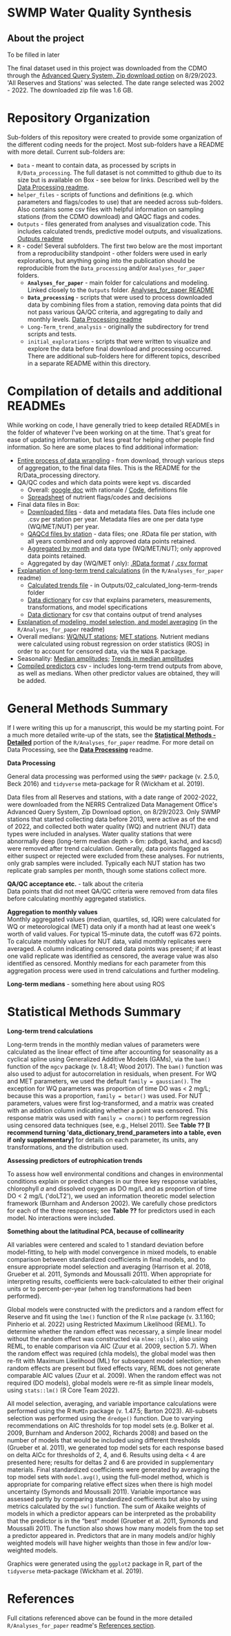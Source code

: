# SWMP Water Quality Synthesis

## About the project

To be filled in later

The final dataset used in this project was downloaded from the CDMO through the [Advanced Query System, Zip download option](https://cdmo.baruch.sc.edu/aqs/zips.cfm "link to AQS zip download page") on 8/29/2023. 'All Reserves and Stations' was selected. The date range selected was 2002 - 2022. The downloaded zip file was 1.6 GB.

# Repository Organization  

Sub-folders of this repository were created to provide some organization of the different coding needs for the project. Most sub-folders have a README with more detail. Current sub-folders are:

-   `Data` - meant to contain data, as processed by scripts in `R/Data_processing`. The full dataset is not committed to github due to its size but is available on Box - see below for links. Described well by the [Data Processing readme](https://github.com/Lake-Superior-Reserve/WQ_SWMP_Synthesis/tree/main/R/Data_processing#readme).   
-   `helper_files` - scripts of functions and definitions (e.g. which parameters and flags/codes to use) that are needed across sub-folders. Also contains some csv files with helpful information on sampling stations (from the CDMO download) and QAQC flags and codes.  
-   `Outputs` - files generated from analyses and visualization code. This includes calculated trends, predictive model outputs, and visualizations. [Outputs readme](https://github.com/Lake-Superior-Reserve/WQ_SWMP_Synthesis/tree/main/Outputs#readme)    
-   `R` - code! Several subfolders. The first two below are the most important from a reproducibility standpoint - other folders were used in early explorations, but anything going into the publication should be reproducible from the `Data_processing` and/or `Analyses_for_paper` folders.    
    -   **`Analyses_for_paper`** - main folder for calculations and modeling. Linked closely to the `Outputs` folder. [Analyses_for_paper README](https://github.com/Lake-Superior-Reserve/WQ_SWMP_Synthesis/tree/main/R/Analyses_for_paper#readme)  
    -   **`Data_processing`** - scripts that were used to process downloaded data by combining files from a station, removing data points that did not pass various QA/QC criteria, and aggregating to daily and monthly levels. [Data Processing readme](https://github.com/Lake-Superior-Reserve/WQ_SWMP_Synthesis/tree/main/R/Data_processing#readme)    
    -   `Long-Term_trend_analysis` - originally the subdirectory for trend scripts and tests.  
    -   `initial_explorations` - scripts that were written to visualize and explore the data before final download and processing occurred. There are additional sub-folders here for different topics, described in a separate README within this directory.


# Compilation of details and additional READMEs

While working on code, I have generally tried to keep detailed READMEs in the folder of whatever I've been working on at the time. That's great for ease of updating information, but less great for helping other people find information. So here are some places to find additional information:

-   [Entire process of data wrangling](https://github.com/Lake-Superior-Reserve/WQ_SWMP_Synthesis/tree/main/R/Data_processing#readme) - from download, through various steps of aggregation, to the final data files. This is the README for the R/Data_processing directory.  
-   QA/QC codes and which data points were kept vs. discarded  
    -   Overall: [google doc](https://docs.google.com/document/d/1v6HwTjdK_qAIYaV42jX1LKnWlwehssJhuoEq8JFGbRE/edit#bookmark=id.n47s9mcv87w2) with rationale / [Code](https://github.com/Lake-Superior-Reserve/WQ_SWMP_Synthesis/blob/04779207950c5eef58d7fa2991627dafdf0f0805/helper_files/definitions.R#L57), definitions file  
    -   [Spreadsheet](https://github.com/Lake-Superior-Reserve/WQ_SWMP_Synthesis/blob/main/helper_files/QAQC_FlagsCodes_NUT.csv) of nutrient flags/codes and decisions  
-   Final data files in Box:  
    -   [Downloaded files](https://uwmadison.box.com/s/4obwowqf52zah2hkmvdj4zv0wu64zfiu) - data and metadata files. Data files include one .csv per station per year. Metadata files are one per data type (WQ/MET/NUT) per year.   
    -   [QAQCd files by station](https://uwmadison.box.com/s/aebc6s72u5q5y9bcgbtn74qknj78j2s5) - data files; one .RData file per station, with all years combined and only approved data points retained.  
    -   [Aggregated by month](https://uwmadison.box.com/s/7krz7h6zi4qcpdke0mmvyxppqfjvtz4e) and data type (WQ/MET/NUT); only approved data points retained.    
    -   Aggregated by day (WQ/MET only): [.RData format](https://uwmadison.box.com/s/6lzq2nxaf2uiyqwov96dn0fi9pcplk2l) / [.csv format](https://uwmadison.box.com/s/0xhk0fopoqsgrenj0nx4102e3f9ybzdx)  
-   [Explanation of long-term trend calculations](https://github.com/Lake-Superior-Reserve/WQ_SWMP_Synthesis/tree/main/R/Analyses_for_paper#long-term-trend-calculations) (in the `R/Analyses_for_paper` readme)  
    -   [Calculated trends file](https://github.com/Lake-Superior-Reserve/WQ_SWMP_Synthesis/blob/main/Outputs/02_calculated_long-term-trends/long-term-trends.csv) - in Outputs/02_calculated_long-term-trends folder      
    -   [Data dictionary](https://github.com/Lake-Superior-Reserve/WQ_SWMP_Synthesis/blob/main/Outputs/02_calculated_long-term-trends/data_dictionary_trend_parameters.csv) for csv that explains parameters, measurements, transformations, and model specifications    
    -   [Data dictionary](https://github.com/Lake-Superior-Reserve/WQ_SWMP_Synthesis/blob/main/Outputs/02_calculated_long-term-trends/data_dictionary_trend_parameters.csv) for csv that contains output of trend analyses  
-   [Explanation of modeling, model selection, and model averaging](https://github.com/Lake-Superior-Reserve/WQ_SWMP_Synthesis/tree/main/R/Analyses_for_paper#predictive-modeling-model-selection-model-averaging) (in the `R/Analyses_for_paper` readme)    
-   Overall medians: [WQ/NUT stations](https://github.com/Lake-Superior-Reserve/WQ_SWMP_Synthesis/blob/main/Outputs/01_calculated_medians/WQ-NUT_overallMedians.csv); [MET stations](https://github.com/Lake-Superior-Reserve/WQ_SWMP_Synthesis/blob/main/Outputs/01_calculated_medians/MET_overallMedians.csv). Nutrient medians were calculated using robust regression on order statistics (ROS) in order to account for censored data, via the `NADA` R package.    
-   Seasonality:  [Median amplitudes](https://github.com/Lake-Superior-Reserve/WQ_SWMP_Synthesis/blob/main/Outputs/03_calculated_seasonality/seasonal_amplitude_medians.csv); [Trends in median amplitudes](https://github.com/Lake-Superior-Reserve/WQ_SWMP_Synthesis/blob/main/Outputs/03_calculated_seasonality/seasonal_amplitude_trends.csv)  
-   [Compiled predictors](https://github.com/Lake-Superior-Reserve/WQ_SWMP_Synthesis/blob/main/Outputs/04_compiled_predictors/compiled_predictors.csv) csv - includes long-term trend outputs from above, as well as medians. When other predictor values are obtained, they will be added.  

# General Methods Summary  


If I were writing this up for a manuscript, this would be my starting point. For a much more detailed write-up of the stats, see the [**Statistical Methods - Detailed**](https://github.com/Lake-Superior-Reserve/WQ_SWMP_Synthesis/tree/main/R/Analyses_for_paper#statistical-methods---detailed) portion of the `R/Analyses_for_paper` readme. For more detail on Data Processing, see the [**Data Processing**](https://github.com/Lake-Superior-Reserve/WQ_SWMP_Synthesis/tree/main/R/Data_processing#readme) readme.      

**Data Processing**  

General data processing was performed using the `SWMPr` package (v. 2.5.0, Beck 2016) and `tidyverse` meta-package for R (Wickham et al. 2019).

Data files from all Reserves and stations, with a date range of 2002-2022, were downloaded from the NERRS Centralized Data Management Office's Advanced Query System, Zip Download option, on 8/29/2023. Only SWMP stations that started collecting data before 2013, were active as of the end of 2022, and collected both water quality (WQ) and nutrient (NUT) data types were included in analyses. Water quality stations that were abnormally deep (long-term median depth > 6m: pdbgd, kachd, and kacsd) were removed after trend calculation. Generally, data points flagged as either suspect or rejected were excluded from these analyses. For nutrients, only grab samples were included. Typically each NUT station has two replicate grab samples per month, though some stations collect more.  

**QA/QC acceptance etc.** - talk about the criteria  
Data points that did not meet QA/QC criteria were removed from data files before calculating monthly aggregated statistics. 

**Aggregation to monthly values**  
Monthly aggregated values (median, quartiles, sd, IQR) were calculated for WQ or meteorological (MET) data only if a month had at least one week's worth of valid values. For typical 15-minute data, the cutoff was 672 points. To calculate monthly values for NUT data, valid monthly replicates were averaged. A column indicating censored data points was present; if at least one valid replicate was identified as censored, the average value was also identified as censored. Monthly medians for each parameter from this aggregation process were used in trend calculations and further modeling.   

**Long-term medians** - something here about using ROS  



# Statistical Methods Summary  

**Long-term trend calculations**  

Long-term trends in the monthly median values of parameters were calculated as the linear effect of time after accounting for seasonality as a cyclical spline using Generalized Additive Models (GAMs), via the `bam()` function of the `mgcv` package (v. 1.8.41; Wood 2017). The `bam()` function was also used to adjust for autocorrelation in residuals, when present. For WQ and MET parameters, we used the default `family = gaussian()`. The exception for WQ parameters was proportion of time DO was < 2 mg/L; because this was a proportion, `family = betar()` was used. For NUT parameters, values were first log-transformed, and a matrix was created with an addition column indicating whether a point was censored. This response matrix was used with `family = cnorm()` to perform regression using censored data techniques (see, e.g., Helsel 2011). See **Table ?? [I recommend turning 'data_dictionary_trend_parameters into a table, even if only supplementary]** for details on each parameter, its units, any transformations, and the distribution used.   


**Assessing predictors of eutrophication trends**

To assess how well environmental conditions and changes in environmental conditions explain or predict changes in our three key response variables, chlorophyll *a* and dissolved oxygen as DO mg/L and as proportion of time DO < 2 mg/L ('doLT2'), we used an information theoretic model selection framework (Burnham and Anderson 2002). We carefully chose predictors for each of the three responses; see **Table ??** for predictors used in each model. No interactions were included. 

**Something about the latitudinal PCA, because of collinearity**  

All variables were centered and scaled to 1 standard deviation before model-fitting, to help with model convergence in mixed models, to enable comparison between standardized coefficients in final models, and to ensure appropriate model selection and averaging (Harrison et al. 2018, Grueber et al. 2011, Symonds and Moussalli 2011). When appropriate for interpreting results, coefficients were back-calculated to either their original units or to percent-per-year (when log transformations had been performed).  

Global models were constructed with the predictors and a random effect for Reserve and fit using the `lme()` function of the R `nlme` package (v. 3.1.160; Pinherio et al. 2022) using Restricted Maximum Likelihood (REML). To determine whether the random effect was necessary, a simple linear model without the random effect was constructed via `nlme::gls()`, also using REML, to enable comparison via AIC (Zuur et al. 2009, section 5.7). When the random effect was required (chla models), the global model was then re-fit with Maximum Likelihood (ML) for subsequent model selection; when random effects are present but fixed effects vary, REML does not generate comparable AIC values (Zuur et al. 2009). When the random effect was not required (DO models), global models were re-fit as simple linear models, using `stats::lm()` (R Core Team 2022).

All model selection, averaging, and variable importance calculations were performed using the R `MuMIn` package (v. 1.47.5; Barton 2023). All-subsets selection was performed using the `dredge()` function. Due to varying recommendations on AIC thresholds for top model sets (e.g. Bolker et al. 2009, Burnham and Anderson 2002, Richards 2008) and based on the number of models that would be included using different thresholds (Grueber et al. 2011), we generated top model sets for each response based on delta AICc for thresholds of 2, 4, and 6. Results using delta < 4 are presented here; results for deltas 2 and 6 are provided in supplementary materials. Final standardized coefficients were generated by averaging the top model sets with `model.avg()`, using the full-model method, which is appropriate for comparing relative effect sizes when there is high model uncertainty (Symonds and Moussalli 2011). Variable importance was assessed partly by comparing standardized coefficients but also by using metrics calculated by the `sw()` function. The sum of Akaike weights of models in which a predictor appears can be interpreted as the probability that the predictor is in the “best” model (Grueber et al. 2011, Symonds and Moussalli 2011). The function also shows how many models from the top set a predictor appeared in. Predictors that are in many models and/or highly weighted models will have higher weights than those in few and/or low-weighted models.  

Graphics were generated using the `ggplot2` package in R, part of the `tidyverse` meta-package (Wickham et al. 2019).  

# References  

Full citations referenced above can be found in the more detailed `R/Analyses_for_paper` readme's [References section](https://github.com/Lake-Superior-Reserve/WQ_SWMP_Synthesis/tree/main/R/Analyses_for_paper#references).  